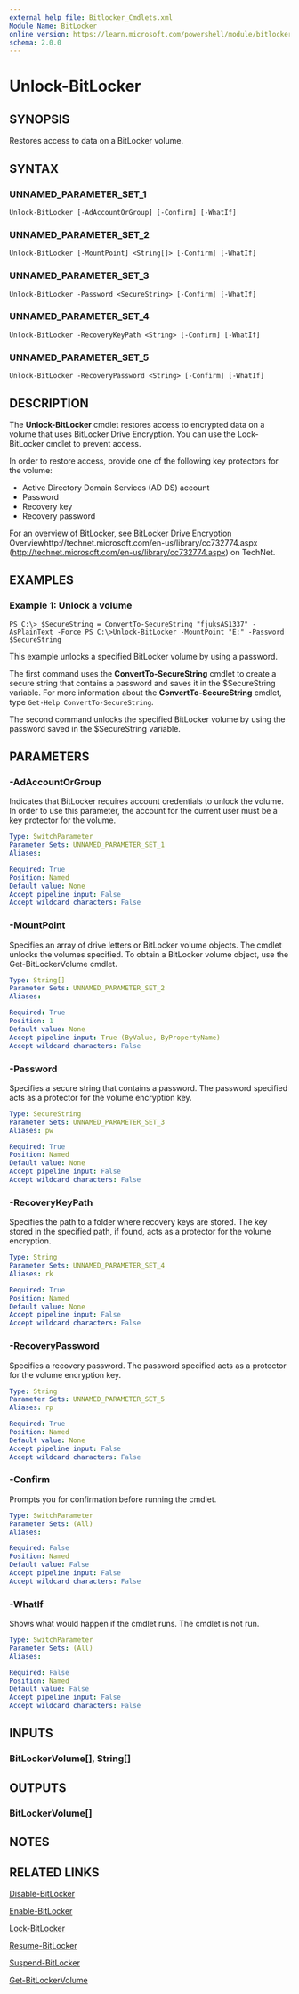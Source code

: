 ```yaml
---
external help file: Bitlocker_Cmdlets.xml
Module Name: BitLocker
online version: https://learn.microsoft.com/powershell/module/bitlocker/unlock-bitlocker?view=windowsserver2012-ps&wt.mc_id=ps-gethelp
schema: 2.0.0
---
```


# Unlock-BitLocker

## SYNOPSIS
Restores access to data on a BitLocker volume.

## SYNTAX

### UNNAMED_PARAMETER_SET_1
```
Unlock-BitLocker [-AdAccountOrGroup] [-Confirm] [-WhatIf]
```

### UNNAMED_PARAMETER_SET_2
```
Unlock-BitLocker [-MountPoint] <String[]> [-Confirm] [-WhatIf]
```

### UNNAMED_PARAMETER_SET_3
```
Unlock-BitLocker -Password <SecureString> [-Confirm] [-WhatIf]
```

### UNNAMED_PARAMETER_SET_4
```
Unlock-BitLocker -RecoveryKeyPath <String> [-Confirm] [-WhatIf]
```

### UNNAMED_PARAMETER_SET_5
```
Unlock-BitLocker -RecoveryPassword <String> [-Confirm] [-WhatIf]
```

## DESCRIPTION
The **Unlock-BitLocker** cmdlet restores access to encrypted data on a volume that uses BitLocker Drive Encryption.
You can use the Lock-BitLocker cmdlet to prevent access.

In order to restore access, provide one of the following key protectors for the volume: 

- Active Directory Domain Services (AD DS) account
- Password
- Recovery key
- Recovery password

For an overview of BitLocker, see BitLocker Drive Encryption Overviewhttp://technet.microsoft.com/en-us/library/cc732774.aspx (http://technet.microsoft.com/en-us/library/cc732774.aspx) on TechNet.

## EXAMPLES

### Example 1: Unlock a volume
```
PS C:\> $SecureString = ConvertTo-SecureString "fjuksAS1337" -AsPlainText -Force PS C:\>Unlock-BitLocker -MountPoint "E:" -Password $SecureString
```

This example unlocks a specified BitLocker volume by using a password.

The first command uses the **ConvertTo-SecureString** cmdlet to create a secure string that contains a password and saves it in the $SecureString variable.
For more information about the **ConvertTo-SecureString** cmdlet, type `Get-Help ConvertTo-SecureString`.

The second command unlocks the specified BitLocker volume by using the password saved in the $SecureString variable.

## PARAMETERS

### -AdAccountOrGroup
Indicates that BitLocker requires account credentials to unlock the volume.
In order to use this parameter, the account for the current user must be a key protector for the volume.

```yaml
Type: SwitchParameter
Parameter Sets: UNNAMED_PARAMETER_SET_1
Aliases: 

Required: True
Position: Named
Default value: None
Accept pipeline input: False
Accept wildcard characters: False
```

### -MountPoint
Specifies an array of drive letters or BitLocker volume objects.
The cmdlet unlocks the volumes specified.
To obtain a BitLocker volume object, use the Get-BitLockerVolume cmdlet.

```yaml
Type: String[]
Parameter Sets: UNNAMED_PARAMETER_SET_2
Aliases: 

Required: True
Position: 1
Default value: None
Accept pipeline input: True (ByValue, ByPropertyName)
Accept wildcard characters: False
```

### -Password
Specifies a secure string that contains a password.
The password specified acts as a protector for the volume encryption key.

```yaml
Type: SecureString
Parameter Sets: UNNAMED_PARAMETER_SET_3
Aliases: pw

Required: True
Position: Named
Default value: None
Accept pipeline input: False
Accept wildcard characters: False
```

### -RecoveryKeyPath
Specifies the path to a folder where recovery keys are stored.
The key stored in the specified path, if found, acts as a protector for the volume encryption.

```yaml
Type: String
Parameter Sets: UNNAMED_PARAMETER_SET_4
Aliases: rk

Required: True
Position: Named
Default value: None
Accept pipeline input: False
Accept wildcard characters: False
```

### -RecoveryPassword
Specifies a recovery password.
The password specified acts as a protector for the volume encryption key.

```yaml
Type: String
Parameter Sets: UNNAMED_PARAMETER_SET_5
Aliases: rp

Required: True
Position: Named
Default value: None
Accept pipeline input: False
Accept wildcard characters: False
```

### -Confirm
Prompts you for confirmation before running the cmdlet.

```yaml
Type: SwitchParameter
Parameter Sets: (All)
Aliases: 

Required: False
Position: Named
Default value: False
Accept pipeline input: False
Accept wildcard characters: False
```

### -WhatIf
Shows what would happen if the cmdlet runs.
The cmdlet is not run.

```yaml
Type: SwitchParameter
Parameter Sets: (All)
Aliases: 

Required: False
Position: Named
Default value: False
Accept pipeline input: False
Accept wildcard characters: False
```

## INPUTS

### BitLockerVolume[], String[]

## OUTPUTS

### BitLockerVolume[]

## NOTES

## RELATED LINKS

[Disable-BitLocker](./Disable-BitLocker.md)

[Enable-BitLocker](./Enable-BitLocker.md)

[Lock-BitLocker](./Lock-BitLocker.md)

[Resume-BitLocker](./Resume-BitLocker.md)

[Suspend-BitLocker](./Suspend-BitLocker.md)

[Get-BitLockerVolume](./Get-BitLockerVolume.md)

